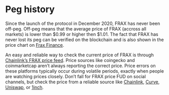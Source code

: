# Peg history

Since the launch of the protocol in December 2020, FRAX has never been off-peg. Off-peg means that the average price of FRAX (accross all markets) is lower than $0.99 or higher then $1.01. The fact that FRAX has never lost its peg can be verified on the blockchain and is also shown in the price chart on [Frax Finance](https://app.frax.finance/).&#x20;

An easy and reliable way to check the current price of FRAX is through [Chainlink’s FRAX price feed](https://data.chain.link/ethereum/mainnet/stablecoins/frax-usd). Price sources like coingecko and coinmarketcap aren’t always reporting the correct price. Price errors on these platforms typically occur during volatile periods, exactly when people are watching prices closely. Don’t fall for FRAX price FUD on social channels, but check the price from a reliable source like [Chainlink](https://data.chain.link/ethereum/mainnet/stablecoins/frax-usd), [Curve](https://curve.fi/), [Uniswap](https://app.uniswap.org/#/swap?chain=mainnet), or [1inch](https://app.1inch.io/#/1/swap/FRAX/USDC).
